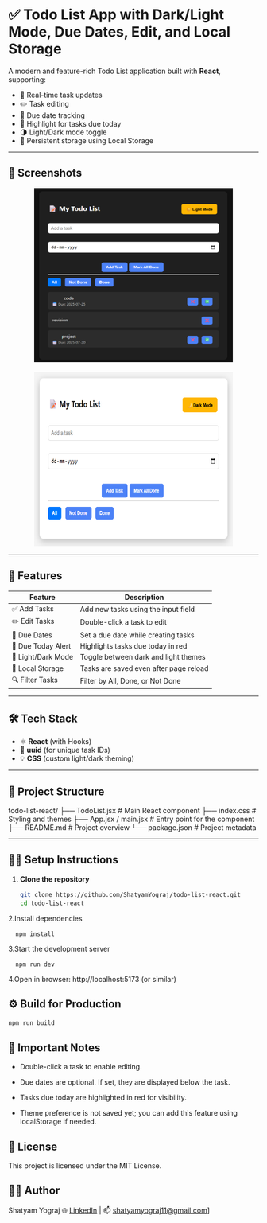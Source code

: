# ✅ Todo List App with Dark/Light Mode, Due Dates, Edit, and Local Storage

A modern and feature-rich Todo List application built with **React**, supporting:

- 🔁 Real-time task updates
- ✏️ Task editing
- 📅 Due date tracking
- 🔔 Highlight for tasks due today
- 🌗 Light/Dark mode toggle
- 💾 Persistent storage using Local Storage

---

## 📸 Screenshots

<p align="center">
  <img src="dark-mode.png" alt="Dark Mode" width="400" height="350" />
  <br /><br />
  <img src="light-mode.png" alt="Light Mode" width="400" height="350" />
</p>


---

## 🚀 Features

| Feature               | Description                                 |
|-----------------------|---------------------------------------------|
| ✅ Add Tasks          | Add new tasks using the input field         |
| ✏️ Edit Tasks         | Double-click a task to edit                 |
| 📅 Due Dates          | Set a due date while creating tasks         |
| 🔔 Due Today Alert    | Highlights tasks due today in red           |
| 🌙 Light/Dark Mode    | Toggle between dark and light themes        |
| 💾 Local Storage      | Tasks are saved even after page reload      |
| 🔍 Filter Tasks       | Filter by All, Done, or Not Done            |

---

## 🛠️ Tech Stack

- ⚛️ **React** (with Hooks)
- 🧠 **uuid** (for unique task IDs)
- 💡 **CSS** (custom light/dark theming)

---

## 📁 Project Structure

todo-list-react/
├── TodoList.jsx # Main React component
├── index.css # Styling and themes
├── App.jsx / main.jsx # Entry point for the component
├── README.md # Project overview
└── package.json # Project metadata



---

## 🧑‍💻 Setup Instructions

1. **Clone the repository**
   ```bash
   git clone https://github.com/ShatyamYograj/todo-list-react.git
   cd todo-list-react
  2.Install dependencies
  
      npm install
  
  3.Start the development server
  
      npm run dev
  
  4.Open in browser: http://localhost:5173 (or similar)

## ⚙️ Build for Production
    npm run build
## 📌 Important Notes
- Double-click a task to enable editing.

- Due dates are optional. If set, they are displayed below the task.

- Tasks due today are highlighted in red for visibility.

- Theme preference is not saved yet; you can add this feature using localStorage if needed.

## 📃 License
This project is licensed under the MIT License.
</br>

## 🙋‍♂️ Author
Shatyam Yograj
🌐 [LinkedIn](https://www.linkedin.com/in/shatyam-yograj-54588a259/) | 📫 shatyamyograj11@gmail.com]
